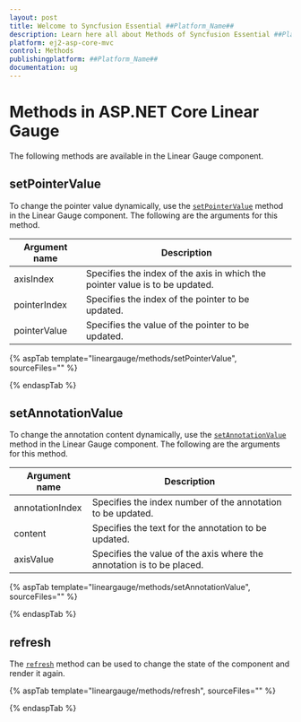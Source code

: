 ```yaml
---
layout: post
title: Welcome to Syncfusion Essential ##Platform_Name##
description: Learn here all about Methods of Syncfusion Essential ##Platform_Name## widgets based on HTML5 and jQuery.
platform: ej2-asp-core-mvc
control: Methods
publishingplatform: ##Platform_Name##
documentation: ug
---
```


# Methods in ASP.NET Core Linear Gauge

The following methods are available in the Linear Gauge component.

## setPointerValue

To change the pointer value dynamically, use the [`setPointerValue`](https://ej2.syncfusion.com/documentation/api/linear-gauge#setpointervalue) method in the Linear Gauge component. The following are the arguments for this method.

|   Argument name      |   Description                            |
|----------------------| -----------------------------------------|
|     axisIndex        |    Specifies the index of the axis in which the pointer value is to be updated.|
|     pointerIndex     |    Specifies the index of the pointer to be updated.           |
|     pointerValue     |    Specifies the value of the pointer to be updated.           |

{% aspTab template="lineargauge/methods/setPointerValue", sourceFiles="" %}

{% endaspTab %}

## setAnnotationValue

To change the annotation content dynamically, use the [`setAnnotationValue`](https://ej2.syncfusion.com/documentation/api/linear-gauge#setannotationvalue) method in the Linear Gauge component. The following are the arguments for this method.

|   Argument name      |   Description                            |
|----------------------| -----------------------------------------|
|     annotationIndex  |    Specifies the index number of the annotation to be updated. |
|     content          |    Specifies the text for the annotation to be updated.        |
|     axisValue        |    Specifies the value of the axis where the annotation is to be placed.|

{% aspTab template="lineargauge/methods/setAnnotationValue", sourceFiles="" %}

{% endaspTab %}

## refresh

The [`refresh`](https://ej2.syncfusion.com/documentation/api/linear-gauge#refresh) method can be used to change the state of the component and render it again.

{% aspTab template="lineargauge/methods/refresh", sourceFiles="" %}

{% endaspTab %}